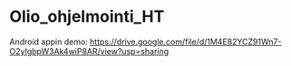 # Olio_ohjelmointi_HT


Android appin demo: https://drive.google.com/file/d/1M4E82YCZ91Wn7-O2yIgbpW3Ak4wiP8AR/view?usp=sharing
